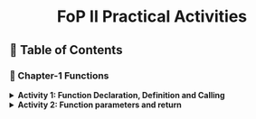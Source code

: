 <a name="readme-top"></a>

<div align="center">
  <h1><b> FoP II Practical Activities </b></h1>
</div>


## 📗 Table of Contents

### 📖 Chapter-1 Functions

  <details>
    <summary><b>Activity 1: Function Declaration, Definition and Calling<b></summary>
      <ul>
        <li><a href="./Chapter-1 Activities/README.md">Summary Note</a></li>
        <li><a href="./Chapter-1 Activities/Exercise-1.cpp">Example Code 1</a></li>
        <li><a href="./Chapter-1 Activities/Exercise-2.cpp">Example Code 2</a></li>
      </ul>
  </details>
      
  <details>
    <summary><b>Activity 2: Function parameters and return<b></summary>
      <ul>
        <li><a href="./Chapter-1 Activities/README.md">Summary Note</a></li>
        <li><a href="./Chapter-1 Activities/Exercise-3.cpp">Example Code 1</a></li>
        <li><a href="./Chapter-1 Activities/Exercise-4.cpp">Example Code 2</a></li>
        <li><a href="./Chapter-1 Activities/Exercise-5.cpp">Example Code 3</a></li>
      </ul>
  </details>

